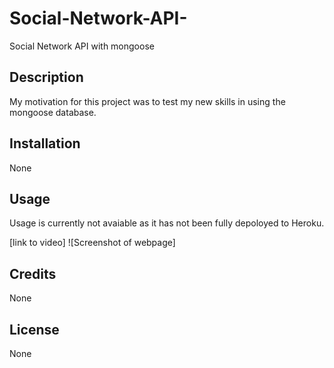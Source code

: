 # Social-Network-API-
Social Network API with mongoose 

## Description
My motivation for this project was to test my new skills in using the mongoose database. 

## Installation
None 

## Usage

Usage is currently not avaiable as it has not been fully depoloyed to Heroku.

[link to video] 
![Screenshot of webpage]

## Credits

None 

## License

None